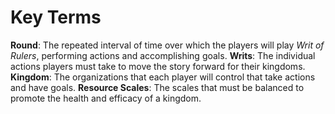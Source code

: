 # Key Terms

**Round**: The repeated interval of time over which the players will play *Writ of Rulers*, performing actions and accomplishing goals.
**Writs**: The individual actions players must take to move the story forward for their kingdoms.
**Kingdom**: The organizations that each player will control that take actions and have goals.
**Resource Scales**: The scales that must be balanced to promote the health and efficacy of a kingdom.